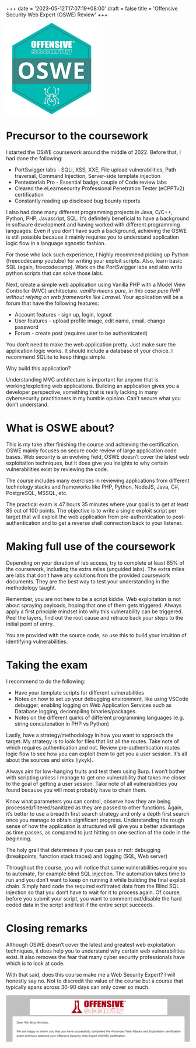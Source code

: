 +++
date = '2023-05-12T17:07:19+08:00'
draft = false
title = 'Offensive Security Web Expert (OSWE) Review'
+++

![oswe](oswe-logo.png)

# Precursor to the coursework

I started the OSWE coursework around the middle of 2022. Before that, I had done the following:
- PortSwigger labs - SQLi, XSS, XXE, File upload vulnerabilities, Path traversal, Command Injection, Server-side template injection 
- Pentesterlab Pro - Essential badge, couple of Code review labs
- Cleared the eLearnsecurity Professional Penetration Tester (eCPPTv2) certification
- Constantly reading up disclosed bug bounty reports

I also had done many different programming projects in Java, C/C++, Python, PHP, Javascript, SQL. It’s definitely beneficial to have a background in software development and having worked with different programming languages. Even if you don’t have such a background, achieving the OSWE is still possible because it mainly requires you to understand application logic flow in a language agnostic fashion.

For those who lack such experience, I highly recommend picking up Python (freecodecamp youtube) for writing your exploit scripts. Also, learn basic SQL (again, freecodecamp). Work on the PortSwigger labs and also write python scripts that can solve those labs. 

Next, create a simple web application using Vanilla PHP with a Model View Controller (MVC) architecture. *vanilla means pure, in this case pure PHP without relying on web frameworks like Laravel*. Your application will be a forum that have the following features:
- Account features - sign up, login, logout
- User features - upload profile image, edit name, email, change password
- Forum - create post (requires user to be authenticated)

You don’t need to make the web application pretty. Just make sure the application logic works. It should include a database of your choice. I recommend SQLite to keep things simple.

Why build this application?

Understanding MVC architecture is important for anyone that is working/exploiting web applications. Building an application gives you a developer perspective, something that is really lacking in many cybersecurity practitioners in my humble opinion. Can’t secure what you don’t understand.

# What is OSWE about?

This is my take after finishing the course and achieving the certification. OSWE mainly focuses on secure code review of large application code bases. Web security is an evolving field, OSWE doesn’t cover the latest web exploitation techniques, but it does give you insights to why certain vulnerabilities exist by reviewing the code. 

The course includes many exercises in reviewing applications from different technology stacks and frameworks like PHP, Python, NodeJS, Java, C#, PostgreSQL, MSSQL, etc.

The practical exam is 47 hours 35 minutes where your goal is to get at least 85 out of 100 points. The objective is to write a single exploit script per target that will exploit the web application from pre-authentication to post-authentication and to get a reverse shell connection back to your listener.

# Making full use of the coursework

Depending on your duration of lab access, try to complete at least 85% of the coursework, including the extra miles (unguided labs). The extra miles are labs that don’t have any solutions from the provided coursework documents. They are the best way to test your understanding in the methodology taught.

Remember, you are not here to be a script kiddie. Web exploitation is not about spraying payloads, hoping that one of them gets triggered. Always apply a first principle mindset into why this vulnerability can be triggered. Peel the layers, find out the root cause and retrace back your steps to the initial point of entry.

You are provided with the source code, so use this to build your intuition of identifying vulnerabilities. 

# Taking the exam

I recommend to do the following:

- Have your template scripts for different vulnerabilities
- Notes on how to set up your debugging environment, like using VSCode debugger, enabling logging on Web Application Services such as Database logging, decompiling binaries/packages.
- Notes on the different quirks of different programming languages (e.g. string concatenation in PHP vs Python)

Lastly, have a strategy/methodology in how you want to approach the target. My strategy is to look for files that list all the routes. Take note of which requires authentication and not. Review pre-authentication routes logic flow to see how you can exploit them to get you a user session. It’s all about the sources and sinks (iykyk). 

Always aim for low-hanging fruits and test them using Burp. I won’t bother with scripting unless I manage to get one vulnerability that takes me closer to the goal of getting a user session. Take note of all vulnerabilities you found because you will most probably have to chain them.

Know what parameters you can control, observe how they are being processed/filtered/sanitized as they are passed to other functions. Again, it’s better to use a breadth first search strategy and only a depth first search once you manage to obtain significant progress. Understanding the rough sense of how the application is structured will give you a better advantage as time passes, as compared to just hitting on one section of the code in the beginning. 

The holy grail that determines if you can pass or not: debugging (breakpoints, function stack traces) and logging (SQL, Web server)

Throughout the course, you will notice that some vulnerabilities require you to automate, for example blind SQL injection. The automation takes time to run and you don’t want to keep on running it while building the final exploit chain. Simply hard code the required exfiltrated data from the Blind SQL injection so that you don’t have to wait for it to process again. Of course, before you submit your script, you want to comment out/disable the hard coded data in the script and test if the entire script succeeds.

# Closing remarks

Although OSWE doesn’t cover the latest and greatest web exploitation techniques, it does help you to understand why certain web vulnerabilities exist. It also removes the fear that many cyber security professionals have which is to look at code.

With that said, does this course make me a Web Security Expert? I will honestly say no. Not to discredit the value of the course but a course that typically spans across 30-90 days can only cover so much.

![oswe-result](oswe-result.png)
